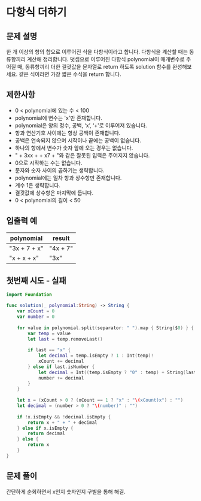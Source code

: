 # 다항식 더하기

## 문제 설명
한 개 이상의 항의 합으로 이루어진 식을 다항식이라고 합니다. 다항식을 계산할 때는 동류항끼리 계산해 정리합니다.
덧셈으로 이루어진 다항식 polynomial이 매개변수로 주어질 때, 동류항끼리 더한 결괏값을 문자열로 return 하도록 solution 함수를 완성해보세요.
같은 식이라면 가장 짧은 수식을 return 합니다.

## 제한사항
- 0 < polynomial에 있는 수 < 100
- polynomial에 변수는 'x'만 존재합니다.
- polynomial은 양의 정수, 공백, ‘x’, ‘+'로 이루어져 있습니다.
- 항과 연산기호 사이에는 항상 공백이 존재합니다.
- 공백은 연속되지 않으며 시작이나 끝에는 공백이 없습니다.
- 하나의 항에서 변수가 숫자 앞에 오는 경우는 없습니다.
- " + 3xx + + x7 + "와 같은 잘못된 입력은 주어지지 않습니다.
- 0으로 시작하는 수는 없습니다.
- 문자와 숫자 사이의 곱하기는 생략합니다.
- polynomial에는 일차 항과 상수항만 존재합니다.
- 계수 1은 생략합니다.
- 결괏값에 상수항은 마지막에 둡니다.
- 0 < polynomial의 길이 < 50

## 입출력 예
|polynomial|result|
|-|-|
|"3x + 7 + x"|"4x + 7"|
|"x + x + x"|"3x"|


## 첫번째 시도 - 실패
```Swift
import Foundation

func solution(_ polynomial:String) -> String {
    var xCount = 0
    var number = 0
    
    for value in polynomial.split(separator: " ").map { String($0) } {
        var temp = value
        let last = temp.removeLast()
        
        if last == "x" {
            let decimal = temp.isEmpty ? 1 : Int(temp)!
            xCount += decimal
        } else if last.isNumber {
            let decimal = Int((temp.isEmpty ? "0" : temp) + String(last))!
            number += decimal
        }
    }
    
    let x = (xCount > 0 ? (xCount == 1 ? "x" : "\(xCount)x") : "")
    let decimal = (number > 0 ? "\(number)" : "")
    
    if !x.isEmpty && !decimal.isEmpty {
        return x + " + " + decimal
    } else if x.isEmpty {
        return decimal
    } else {
        return x
    }
}
```

## 문제 풀이

간단하게 순회하면서 x인지 숫자인지 구별을 통해 해결.
